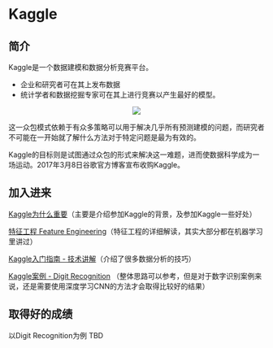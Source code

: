 # Kaggle

## 简介

Kaggle是一个数据建模和数据分析竞赛平台。
* 企业和研究者可在其上发布数据
* 统计学者和数据挖掘专家可在其上进行竞赛以产生最好的模型。

<p align="center">
<img src="https://upload.wikimedia.org/wikipedia/commons/thumb/7/7c/Kaggle_logo.png/200px-Kaggle_logo.png" />
</p>

这一众包模式依赖于有众多策略可以用于解决几乎所有预测建模的问题，而研究者不可能在一开始就了解什么方法对于特定问题是最为有效的。

Kaggle的目标则是试图通过众包的形式来解决这一难题，进而使数据科学成为一场运动。2017年3月8日谷歌官方博客宣布收购Kaggle。

## 加入进来

[Kaggle为什么重要](https://zhuanlan.zhihu.com/p/25686876)（主要是介绍参加Kaggle的背景，及参加Kaggle一些好处）

[特征工程 Feature Engineering](https://www.zhihu.com/question/29316149)（特征工程的详细解读，其实大部分都在机器学习里讲过）

[Kaggle入门指南 - 技术讲解](https://zhuanlan.zhihu.com/p/25742261)（介绍了很多数据分析的技巧）

[Kaggle案例 - Digit Recognition](https://fsight.qq.com/insight/excellentInfo/10005152d0f2649e06ac6f6a889d3b6d1ec2daad.html)
（整体思路可以参考，但是对于数字识别案例来说，还是需要使用深度学习CNN的方法才会取得比较好的结果）

## 取得好的成绩
以Digit Recognition为例
TBD
